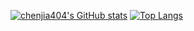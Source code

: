 [![chenjia404's GitHub stats](https://github-readme-stats.vercel.app/api?username=chenjia404)](https://github.com/chenjia404/)
[![Top Langs](https://github-readme-stats.vercel.app/api/top-langs/?username=chenjia404)](https://github.com/chenjia404/)
